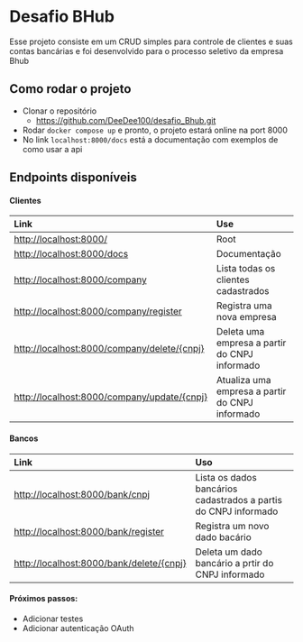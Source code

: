 # Desafio BHub
Esse projeto consiste em um CRUD simples para controle de clientes e suas contas bancárias e foi desenvolvido para o processo seletivo da empresa Bhub

## Como rodar o projeto
* Clonar o repositório 
  * https://github.com/DeeDee100/desafio_Bhub.git
* Rodar `docker compose up` e pronto, o projeto estará online na port 8000
* No link `localhost:8000/docs` está a documentação com exemplos de como usar a api

## Endpoints disponíveis
#### Clientes
|Link                                                             | Use               |
|:---------------------------------------------------------------|:------------------|
| [http://localhost:8000/](http://localhost:8000/)               | Root              |
| [http://localhost:8000/docs](http://localhost:8000/docs)       | Documentação                         |
| [http://localhost:8000/company](http://localhost:8000/company) | Lista todas os clientes cadastrados  |
| [http://localhost:8000/company/register](http://localhost:8000/company/register)    | Registra uma nova empresa              |
| [http://localhost:8000/company/delete/{cnpj}](http://localhost:8000/company/delete/{cnpj})   | Deleta uma empresa a partir do CNPJ informado  |
| [http://localhost:8000/company/update/{cnpj}](http://localhost:8000/company/update/{cnpj})   | Atualiza uma empresa a partir do CNPJ informado | 
#### Bancos
| Link | Uso |
|:---------------------------------------------------------------|:------------------|
| [http://localhost:8000/bank/cnpj](http://localhost:8000/bank/{cnpj}) | Lista os dados bancários cadastrados a partis do CNPJ informado |
| [http://localhost:8000/bank/register](http://localhost:8000/bank/register) | Registra um novo dado bacário |
| [http://localhost:8000/bank/delete/{cnpj}](http://localhost:8000/delete/{cnpj}) | Deleta um dado bancário a prtir do CNPJ informado |


#### Próximos passos:
* Adicionar testes
* Adicionar autenticação OAuth
